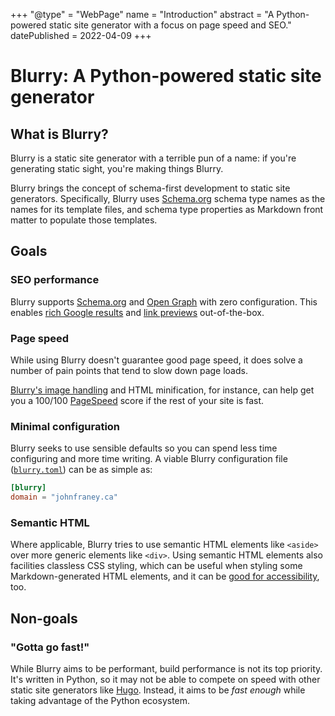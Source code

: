 +++
"@type" = "WebPage"
name = "Introduction"
abstract = "A Python-powered static site generator with a focus on page speed and SEO."
datePublished = 2022-04-09
+++

# Blurry: A Python-powered static site generator

## What is Blurry?

Blurry is a static site generator with a terrible pun of a name: if you're generating static sight, you're making things Blurry.

Blurry brings the concept of schema-first development to static site generators.
Specifically, Blurry uses [Schema.org](https://schema.org/) schema type names as the names for its template files, and schema type properties as Markdown front matter to populate those templates.

## Goals

### SEO performance

Blurry supports [Schema.org](https://schema.org/) and [Open Graph](https://ogp.me/) with zero configuration.
This enables [rich Google results](https://developers.google.com/search/docs/appearance/structured-data/search-gallery) and [link previews](https://www.opengraph.xyz/) out-of-the-box.

### Page speed

While using Blurry doesn't guarantee good page speed, it does solve a number of pain points that tend to slow down page loads.

[Blurry's image handling](../content/images.md) and HTML minification, for instance, can help get you a 100/100 [PageSpeed](https://pagespeed.web.dev/) score if the rest of your site is fast.

### Minimal configuration

Blurry seeks to use sensible defaults so you can spend less time configuring and more time writing.
A viable Blurry configuration file ([`blurry.toml`](./../configuration/blurry.toml.md)) can be as simple as:

```toml
[blurry]
domain = "johnfraney.ca"
```

### Semantic HTML

Where applicable, Blurry tries to use semantic HTML elements like `<aside>` over more generic elements like `<div>`.
Using semantic HTML elements also facilities classless CSS styling, which can be useful when styling some Markdown-generated HTML elements, and it can be [good for accessibility](https://developer.mozilla.org/en-US/docs/Learn/Accessibility/HTML), too.

## Non-goals

### "Gotta go fast!"

While Blurry aims to be performant, build performance is not its top priority.
It's written in Python, so it may not be able to compete on speed with other static site generators like [Hugo](https://gohugo.io/).
Instead, it aims to be *fast enough* while taking advantage of the Python ecosystem.
